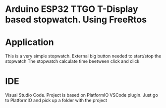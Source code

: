 # Arduino ESP32 TTGO T-Display based stopwatch. Using FreeRtos

# Application
This is a very simple stopwatch. External big button needed to start/stop the stopwatch
The stopwatch calculate time beetween click and click

# IDE
Visual Studio Code.
Project is based on PlatformIO VSCode plugin.
Just go to PlatformIO and pick up a folder with the project
